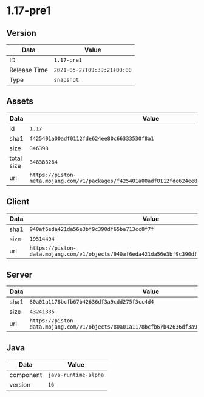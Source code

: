 # 1.17-pre1

## Version

|**Data**        | **Value**                 |
|----------------|-------------------------|
| ID   | ```1.17-pre1```   |
| Release Time   | ```2021-05-27T09:39:21+00:00```   |
| Type   | ```snapshot```   |

## Assets

|**Data**        | **Value**                 |
|----------------|-------------------------|
| id   | ```1.17```   |
| sha1   | ```f425401a00adf0112fde624ee80c66333530f8a1```   |
| size   | ```346398```   |
| total size  | ```348383264```  |
| url       | ```https://piston-meta.mojang.com/v1/packages/f425401a00adf0112fde624ee80c66333530f8a1/1.17.json``` |

## Client

|**Data**        | **Value**                 |
|----------------|-------------------------|
| sha1   | ```940af6eda421da56e3bf9c390df65ba713cc8f7f```   |
| size   | ```19514494```   |
| url       | ```https://piston-data.mojang.com/v1/objects/940af6eda421da56e3bf9c390df65ba713cc8f7f/client.jar``` |

## Server

|**Data**        | **Value**                 |
|----------------|-------------------------|
| sha1   | ```80a01a1178bcfb67b42636df3a9cdd275f3cc4d4```   |
| size   | ```43241335```   |
| url       | ```https://piston-data.mojang.com/v1/objects/80a01a1178bcfb67b42636df3a9cdd275f3cc4d4/server.jar``` |

## Java

|**Data**        | **Value**                 |
|----------------|-------------------------|
| component   | ```java-runtime-alpha```   |
| version   | ```16```   |